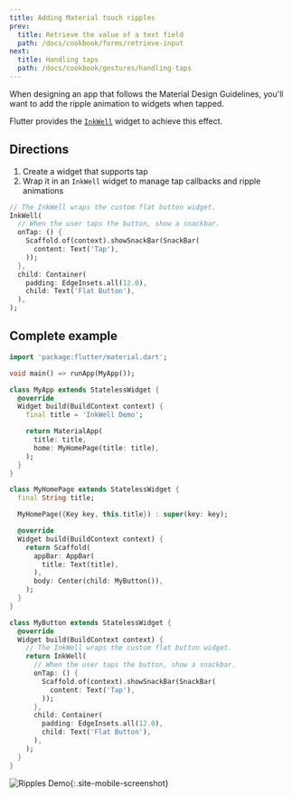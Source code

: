 ```yaml
---
title: Adding Material touch ripples
prev:
  title: Retrieve the value of a text field
  path: /docs/cookbook/forms/retrieve-input
next:
  title: Handling taps
  path: /docs/cookbook/gestures/handling-taps
---
```


When designing an app that follows the Material Design Guidelines,
you'll want to add the ripple animation to widgets when tapped.

Flutter provides the
[`InkWell`]({{site.api}}/flutter/material/InkWell-class.html)
widget to achieve this effect.

## Directions

  1. Create a widget that supports tap
  2. Wrap it in an `InkWell` widget to manage tap callbacks and
     ripple animations

<!-- skip -->
```dart
// The InkWell wraps the custom flat button widget.
InkWell(
  // When the user taps the button, show a snackbar.
  onTap: () {
    Scaffold.of(context).showSnackBar(SnackBar(
      content: Text('Tap'),
    ));
  },
  child: Container(
    padding: EdgeInsets.all(12.0),
    child: Text('Flat Button'),
  ),
);
```

## Complete example

```dart
import 'package:flutter/material.dart';

void main() => runApp(MyApp());

class MyApp extends StatelessWidget {
  @override
  Widget build(BuildContext context) {
    final title = 'InkWell Demo';

    return MaterialApp(
      title: title,
      home: MyHomePage(title: title),
    );
  }
}

class MyHomePage extends StatelessWidget {
  final String title;

  MyHomePage({Key key, this.title}) : super(key: key);

  @override
  Widget build(BuildContext context) {
    return Scaffold(
      appBar: AppBar(
        title: Text(title),
      ),
      body: Center(child: MyButton()),
    );
  }
}

class MyButton extends StatelessWidget {
  @override
  Widget build(BuildContext context) {
    // The InkWell wraps the custom flat button widget.
    return InkWell(
      // When the user taps the button, show a snackbar.
      onTap: () {
        Scaffold.of(context).showSnackBar(SnackBar(
          content: Text('Tap'),
        ));
      },
      child: Container(
        padding: EdgeInsets.all(12.0),
        child: Text('Flat Button'),
      ),
    );
  }
}
```

![Ripples Demo](/images/cookbook/ripples.gif){:.site-mobile-screenshot}
